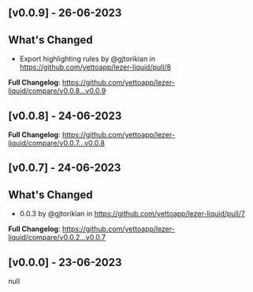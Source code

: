 ## [v0.0.9] - 26-06-2023
## What's Changed
* Export highlighting rules by @gjtorikian in https://github.com/yettoapp/lezer-liquid/pull/8


**Full Changelog**: https://github.com/yettoapp/lezer-liquid/compare/v0.0.8...v0.0.9
## [v0.0.8] - 24-06-2023
**Full Changelog**: https://github.com/yettoapp/lezer-liquid/compare/v0.0.7...v0.0.8
## [v0.0.7] - 24-06-2023
## What's Changed
* 0.0.3 by @gjtorikian in https://github.com/yettoapp/lezer-liquid/pull/7


**Full Changelog**: https://github.com/yettoapp/lezer-liquid/compare/v0.0.2...v0.0.7
## [v0.0.0] - 23-06-2023
null
